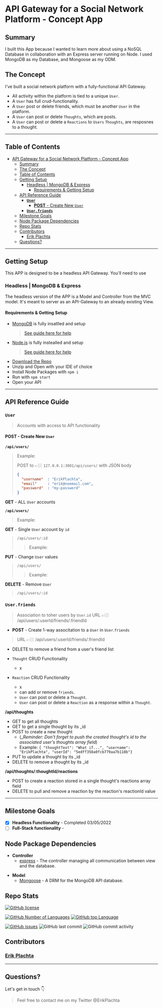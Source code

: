 # API Gateway for a Social Network Platform - Concept App

## Summary

I built this App because I wanted to learn more about using a NoSQL Database in
collaboration with an Express server running on Node. I used MongoDB as my
Database, and Mongoose as my ODM.

## The Concept

I've built a social network platform with a fully-functional API Gateway.

- All activity within the platform is tied to a unique `User`.
- A `User` has full crud-functionality.
- A `User` post or delete friends, which must be another `User` in the platform.
- A `User` can post or delete `Thoughts`, which are posts.
- A `User` can post or delete a `Reactions` to `Users` `Thoughts`, are resposnes to a thought.

---

## Table of Contents

- [API Gateway for a Social Network Platform - Concept App](#api-gateway-for-a-social-network-platform---concept-app)
  - [Summary](#summary)
  - [The Concept](#the-concept)
  - [Table of Contents](#table-of-contents)
  - [Getting Setup](#getting-setup)
    - [Headless | MongoDB & Express](#headless--mongodb--express)
      - [Requirements & Getting Setup](#requirements--getting-setup)
  - [API Reference Guide](#api-reference-guide)
    - [**`User`**](#user)
      - [**POST** - Create New `User`](#post---create-new-user)
    - [**`User.friends`**](#userfriends)
  - [Milestone Goals](#milestone-goals)
  - [Node Package Dependencies](#node-package-dependencies)
  - [Repo Stats](#repo-stats)
  - [Contributors](#contributors)
    - [Erik Plachta](#erik-plachta)
  - [Questions?](#questions)

---

## Getting Setup

This APP is designed to be a headless API Gateway. You'll need to use 

<!-- The APP can either be ran Headless as an API Gateway or as a complete Full-Stack. -->

### Headless | MongoDB & Express

The headless version of the APP is a Model and Controller from the MVC model. It's
meant to server as an API-Gateway to an already existing View.

<!-- #### Requirements - Getting Set Up for Headless -->
#### Requirements & Getting Setup

- [MongoDB](mongodb.com/try/download/community) is fully insatlled and setup
  > [See guide here for help](https://coding-boot-camp.github.io/full-stack/mongodb/how-to-install-mongodb)
- [Node.js](https://nodejs.dev/download) is fully instealled and setup
  > [See guide here for help](https://coding-boot-camp.github.io/full-stack/nodejs/how-to-install-nodejs)
- [Download the Repo](https://github.com/ErikPlachta/api-gateway-express-mongodb/archive/refs/heads/main.zip)
- Unzip and Open with your IDE of choice
- Install Node Packages with `npm i`
- Run with `npm start`
- Open your API

<!-- ### B. Full-Stack | MongoDB, MySQL, Express, Handlebars
  
The headless version of the APP is a complete MVC stack. It includes a Model,
Controller, and View for a complete user experience.

#### Requirements - Getting Setup for Full-Stack

- [MongoDB](mongodb.com/try/download/community) is fully insatlled and setup
  > [See guide here for help](https://coding-boot-camp.github.io/full-stack/mongodb/how-to-install-mongodb)
- [Node.js](https://nodejs.dev/download) is fully instealled and setup
  > [See guide here for help](https://coding-boot-camp.github.io/full-stack/nodejs/how-to-install-nodejs)
- [MySQL](https://dev.mysql.com/downloads/mysql/) is fully insatlled and setup
  > [See guide here for help](https://coding-boot-camp.github.io/full-stack/mysql/mysql-installation-guide)
- [Download the Repo](https://github.com/ErikPlachta/api-gateway-express-mongodb/archive/refs/heads/main.zip)
- Unzip and Open with your IDE of choice
- Install Node Packages with `npm i`
- Update your .env file
  - `RENAME.env` to `.env`
  - Add your MySQL login details
    - Add `DB_USER`
    - Add `DB_PASSWORD`
  - Crate your own `SECRET` -->

---

## API Reference Guide

### **`User`**
> Accounts with access to API functionality

#### **POST** - Create New `User`

**`/api/users/`**

>Example:
>
> POST to 👉🏼 `127.0.0.1:3001/api/users/` with JSON body
>
> ```json
> {
>   "username"  : "ErikPlachta",
>   "email"     : "erik@noemail.com",
>   "password"  : "my-password"
> }
> ```

**GET** - ALL `User` accounts

**`/api/users/`**

> Example:
>
>

**GET** - Single `User` account by `id`
> `/api/users/:id`
>> Example: 

**PUT** - Change `User` values
> `/api/users/`
>> Example: 

**DELETE** - Remove `User`
> `/api/users/:id`

### **`User.friends`** 
> Association to toher users by `User`.`id`
> URL 👉🏼 /api/users/:userId/friends/:friendId

- **POST** - Create 1-way associtation to a `User` in  `User`.`friends`
> URL 👉🏼 /api/users/:userId/friends/:friendId

- DELETE to remove a friend from a user's friend list

- `Thought` CRUD Functionality
  - x
- `Reaction` CRUD Functionality
  - x
  - can add or remove `friends`.
  - `User` can post or delete a `Thought`.
  - `User` can post or delete a `Reaction` as a response within a `Thought`.

**/api/thoughts**

- GET to get all thoughts
- GET to get a single thought by its _id
- POST to create a new thought
  - (__Reminder: Don't forget to push the created thought's _id to the associated user's thoughts array field__)
  - Example: ```{ "thoughtText": "What if...", "username": "ErikPlachta", "userId": "5edff358a0fcb779aa7b118b"}```
- PUT to update a thought by its _id
- DELETE to remove a thought by its _id

**/api/thoughts/:thoughtId/reactions**

- POST to create a reaction stored in a single thought's reactions array field
- DELETE to pull and remove a reaction by the reaction's reactionId value

---

## Milestone Goals

- [x] **Headless Functionality**    - Completed 03/05/2022
- [ ] **Full-Stack functionality**  -

## Node Package Dependencies

<!-- - **Utility**
  - [dotenv](https://www.npmjs.com/package/dotenv) - Used for local enviornment variables. -->
  <!-- - [moment]([#moment](https://www.npmjs.com/package/moment)) - Used by full-stack front helper functions for date-time manipulation. -->
<!-- - **Security**
  - [express-session](https://www.npmjs.com/package/express-session) - Used to allow a secure client sessions via the web browsers cookies/local caching.
  - [connect-session-sequelize](https://www.npmjs.com/package/connect-session-sequelize) - Used to create a session between user and the Database.
  - [bcrypt](https://www.npmjs.com/package/bcrypt) - Used to hash user passwords. -->
- **Controller**
  - [express](https://www.npmjs.com/package/express) - The controller managing all communication between view and the database.
<!-- - **View**
  - [express-handlebars](https://www.npmjs.com/package/express-handlebars) - The View engine running the users for full-stack app. -->
- **Model**
  - [Mongoose](https://www.npmjs.com/package/mongoose) - A DRM for the MongoDB API database.
  <!-- - [mysql2](#mysql2) - A DRM for MySQL/JawsDB full-stack frontend User database.
  - [sequelize](https://www.npmjs.com/package/sequelize) - ORM for MySQL/JawsDB full-stack frontend user database. -->

## Repo Stats

[![GitHub license](https://img.shields.io/github/license/ErikPlachta/api-gateway-express-mongodb)](https://github.com/ErikPlachta/api-gateway-express-mongodb)

[![GitHub Number of Languages](https://img.shields.io/github/languages/count/ErikPlachta/api-gateway-express-mongodb)](https://github.com/ErikPlachta/api-gateway-express-mongodb)
[![GitHub top Language](https://img.shields.io/github/languages/top/ErikPlachta/api-gateway-express-mongodb)](https://github.com/ErikPlachta/api-gateway-express-mongodb)

[![GitHub issues](https://img.shields.io/github/issues/ErikPlachta/api-gateway-express-mongodb)](https://github.com/ErikPlachta/api-gateway-express-mongodb/issues)
![GitHub last commit](https://img.shields.io/github/last-commit/erikplachta/api-gateway-express-mongodb)
![GitHub commit activity](https://img.shields.io/github/commit-activity/y/erikplachta/api-gateway-express-mongodb)

## Contributors

### [Erik Plachta](https://github.com/ErikPlachta)

---

## Questions?

Let's get in touch :point_down:

> Feel free to contact me on my Twitter @ErikPlachta
